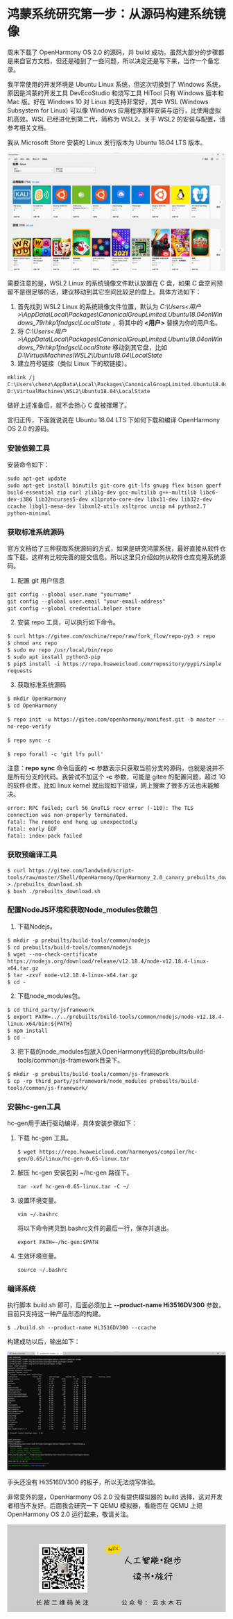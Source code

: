 # 鸿蒙系统研究第一步：从源码构建系统镜像

周末下载了 OpenHarmony OS 2.0 的源码，并 build 成功。虽然大部分的步骤都是来自官方文档，但还是碰到了一些问题，所以决定还是写下来，当作一个备忘录。

我平常使用的开发环境是 Ubuntu Linux 系统，但这次切换到了 Windows 系统，原因是鸿蒙的开发工具 DevEcoStudio 和烧写工具 HiTool 只有 Windows 版本和 Mac 版。好在 Windows 10 对 Linux 的支持非常好，其中 WSL (Windows Subsystem for Linux) 可以像 Windows 应用程序那样安装与运行，比使用虚拟机高效。WSL 已经进化到第二代，简称为 WSL2。关于 WSL2 的安装与配置，请参考相关文档。

我从 Microsoft Store 安装的 Linux 发行版本为 Ubuntu 18.04 LTS 版本。

![](https://raw.githubusercontent.com/mogoweb/mywritings/master/book_wechat/202106/images/harmonyos_building_01.png)

需要注意的是，WSL2 Linux 的系统镜像文件默认放置在 C 盘，如果 C 盘空间预留不是很足够的话，建议移动到其它空间比较足的盘上。具体方法如下：

1. 首先找到 WSL2 Linux 的系统镜像文件位置，默认为 *C:\Users\<用户>\AppData\Local\Packages\CanonicalGroupLimited.Ubuntu18.04onWindows_79rhkp1fndgsc\LocalState* ，将其中的 **<用户>** 替换为你的用户名。
2. 将 *C:\Users\<用户>\AppData\Local\Packages\CanonicalGroupLimited.Ubuntu18.04onWindows_79rhkp1fndgsc\LocalState* 移动到其它盘，比如 *D:\VirtualMachines\WSL2\Ubuntu18.04\LocalState*
3. 建立符号链接（类似 Linux 下的软链接）。

```
mklink /j C:\Users\chenz\AppData\Local\Packages\CanonicalGroupLimited.Ubuntu18.04onWindows_79rhkp1fndgsc\LocalState D:\VirtualMachines\WSL2\Ubuntu18.04\LocalState
```

做好上述准备后，就不会担心 C 盘被撑爆了。

言归正传，下面就说说在 Ubuntu 18.04 LTS 下如何下载和编译 OpenHarmony OS 2.0 的源码。

### 安装依赖工具

安装命令如下：

```
sudo apt-get update
sudo apt-get install binutils git-core git-lfs gnupg flex bison gperf build-essential zip curl zlib1g-dev gcc-multilib g++-multilib libc6-dev-i386 lib32ncurses5-dev x11proto-core-dev libx11-dev lib32z-dev ccache libgl1-mesa-dev libxml2-utils xsltproc unzip m4 python2.7 python-minimal
```

### 获取标准系统源码

官方文档给了三种获取系统源码的方式，如果是研究鸿蒙系统，最好直接从软件仓库下载，这样有比较完善的提交信息。所以这里只介绍如何从软件仓库克隆系统源码。

1. 配置 git 用户信息

```
git config --global user.name "yourname"
git config --global user.email "your-email-address"
git config --global credential.helper store
```

2. 安装 repo 工具，可以执行如下命令。

```
$ curl https://gitee.com/oschina/repo/raw/fork_flow/repo-py3 > repo
$ chmod a+x repo
$ sudo mv repo /usr/local/bin/repo
$ sudo apt install python3-pip
$ pip3 install -i https://repo.huaweicloud.com/repository/pypi/simple requests
```

3. 获取标准系统源码

```
$ mkdir OpenHarmony
$ cd OpenHarmony

$ repo init -u https://gitee.com/openharmony/manifest.git -b master --no-repo-verify

$ repo sync -c

$ repo forall -c 'git lfs pull'

```

注意：**repo sync** 命令后面的 **-c** 参数表示只获取当前分支的源码，也就是说并不是所有分支的代码。我尝试不加这个 **-c** 参数，可能是 gitee 的配置问题，超过 1G 的软件仓库，比如 linux kernel 就出现如下错误，网上搜索了很多方法也未能解决。

```
error: RPC failed; curl 56 GnuTLS recv error (-110): The TLS connection was non-properly terminated.
fatal: The remote end hung up unexpectedly
fatal: early EOF
fatal: index-pack failed
```

### 获取预编译工具

```
$ curl https://gitee.com/landwind/script-tools/raw/master/Shell/OpenHarmony/OpenHarmony_2.0_canary_prebuilts_download.sh >./prebuilts_download.sh
$ bash ./prebuilts_download.sh
```

### 配置NodeJS环境和获取Node\_modules依赖包

1. 下载Nodejs。

```
$ mkdir -p prebuilts/build-tools/common/nodejs
$ cd prebuilts/build-tools/common/nodejs
$ wget --no-check-certificate https://nodejs.org/download/release/v12.18.4/node-v12.18.4-linux-x64.tar.gz
$ tar -zxvf node-v12.18.4-linux-x64.tar.gz
$ cd -
```

2. 下载node\_modules包。

```
$ cd third_party/jsframework
$ export PATH=../../prebuilts/build-tools/common/nodejs/node-v12.18.4-linux-x64/bin:${PATH}
$ npm install
$ cd -
```

3. 把下载的node\_modules包放入OpenHarmony代码的prebuilts/build-tools/common/js-framework目录下。

```
$ mkdir -p prebuilts/build-tools/common/js-framework
$ cp -rp third_party/jsframework/node_modules prebuilts/build-tools/common/js-framework/
```

### 安装hc-gen工具

hc-gen用于进行驱动编译，具体安装步骤如下：

1.  下载 hc-gen 工具。

    ```
    $ wget https://repo.huaweicloud.com/harmonyos/compiler/hc-gen/0.65/linux/hc-gen-0.65-linux.tar
    ```

2.  解压 hc-gen 安装包到 ~/hc-gen 路径下。

    ```
    tar -xvf hc-gen-0.65-linux.tar -C ~/
    ```

3.  设置环境变量。

    ```
    vim ~/.bashrc
    ```

    将以下命令拷贝到.bashrc文件的最后一行，保存并退出。

    ```
    export PATH=~/hc-gen:$PATH
    ```

4.  生效环境变量。

    ```
    source ~/.bashrc
    ```

### 编译系统

执行脚本 build.sh 即可，后面必须加上 **--product-name Hi3516DV300** 参数，目前只支持这一种产品形态的构建。

```
$ ./build.sh --product-name Hi3516DV300 --ccache
```

构建成功以后，输出如下：

![](https://raw.githubusercontent.com/mogoweb/mywritings/master/book_wechat/202106/images/harmonyos_building_02.png)

手头还没有 Hi3516DV300 的板子，所以无法烧写体验。

非常意外的是，OpenHarmony OS 2.0 没有提供模拟器的 build 选择，这对开发者相当不友好。后面我会研究一下 QEMU 模拟器，看能否在 QEMU 上把 OpenHarmony OS 2.0 运行起来，敬请关注。

![](https://raw.githubusercontent.com/mogoweb/mywritings/master/book_wechat/common_images/%E5%BE%AE%E4%BF%A1%E5%85%AC%E4%BC%97%E5%8F%B7_%E5%85%B3%E6%B3%A8%E4%BA%8C%E7%BB%B4%E7%A0%81.png)